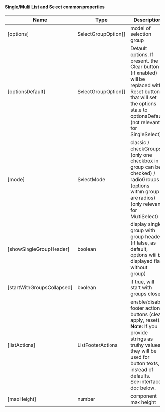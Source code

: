 #### Single/Multi List and Select common properties
Name | Type | Description | Default
--- | --- | --- | ---
[options] | SelectGroupOption[] | model of selection group | &nbsp;
[optionsDefault] | SelectGroupOption[] | Default options. If present, the Clear button (if enabled) will be replaced with Reset button, that will set the options state to optionsDefault (not relevant for SingleSelect) | &nbsp;
[mode] | SelectMode | classic / checkGroups (only one checkbox in group can be checked) / radioGroups (options within group are radios) <br>(only relevant for MultiSelect) | classic
[showSingleGroupHeader] | boolean | display single group with group header (if false, as default, options will be displayed flat, without group) | <u>false</u>
[startWithGroupsCollapsed] | boolean | if true, will start with groups closed | true
[listActions] | ListFooterActions | enable/disable footer action buttons (clear, apply, reset).<br> **Note:** If you provide strings as truthy values, they will be used for button texts, instead of defaults.<br>See interface doc below. |  &nbsp;
[maxHeight] | number | component max height | 352<wbr>(8&nbsp;rows)

